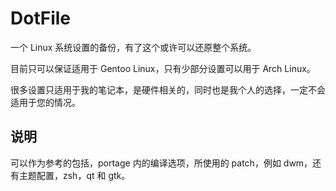# DotFile

一个 Linux 系统设置的备份，有了这个或许可以还原整个系统。

目前只可以保证适用于 Gentoo Linux，只有少部分设置可以用于 Arch Linux。

很多设置只适用于我的笔记本，是硬件相关的，同时也是我个人的选择，一定不会适用于您的情况。

## 说明

可以作为参考的包括，portage 内的编译选项，所使用的 patch，例如 dwm，还有主题配置，zsh，qt 和 gtk。

